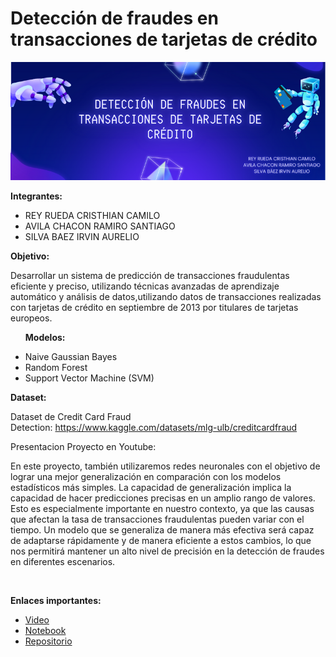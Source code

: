 # Detección de fraudes en transacciones de tarjetas de crédito

<img src="https://github.com/Irvin-Silva/Proyecto_IA/blob/main/Baner%20IA.png" />

<p dir="auto"><strong>Integrantes: </strong></p>
<ul>
<li>REY RUEDA CRISTHIAN CAMILO</li>
<li>AVILA CHACON RAMIRO SANTIAGO</li>
<li>SILVA BAEZ IRVIN AURELIO</li>
</ul>
<p dir="auto"><strong>Objetivo: </strong></p>
<p dir="auto"> Desarrollar un sistema de predicción de transacciones fraudulentas eficiente y preciso, utilizando técnicas avanzadas de aprendizaje automático y análisis de datos,utilizando datos de transacciones realizadas con tarjetas de crédito en septiembre de 2013 por titulares de tarjetas europeos.</p>
<ul dir="auto">
<p dir="auto"><strong>Modelos: </strong></p>
<li>Naive Gaussian Bayes</li>
<li>Random Forest</li>
<li>Support Vector Machine (SVM) </li>
</ul>
<p dir="auto"><strong>Dataset: </strong></p>
<p dir="auto">Dataset de Credit Card Fraud Detection:&nbsp;<a href="https://www.kaggle.com/datasets/mlg-ulb/creditcardfraud">https://www.kaggle.com/datasets/mlg-ulb/creditcardfraud</a></p>
<p dir="auto">Presentacion Proyecto en Youtube:&nbsp;<a href="">      </a></p>
<p dir="auto">
En este proyecto, también utilizaremos redes neuronales con el objetivo de lograr una mejor generalización en comparación con los modelos estadísticos más simples. La capacidad de generalización implica la capacidad de hacer predicciones precisas en un amplio rango de valores. Esto es especialmente importante en nuestro contexto, ya que las causas que afectan la tasa de transacciones fraudulentas pueden variar con el tiempo. Un modelo que se generaliza de manera más efectiva será capaz de adaptarse rápidamente y de manera eficiente a estos cambios, lo que nos permitirá mantener un alto nivel de precisión en la detección de fraudes en diferentes escenarios.</p>
<p dir="auto">&nbsp;</p>
<strong>Enlaces importantes: </strong>
<ul>
  <li><a href="https://youtu.be/XgxFnap6XNU">Video</a> </li>
  <li><a href="https://github.com/Irvin-Silva/Proyecto_IA/blob/main/FinalProjectIA.ipynb">Notebook</a> </li>
  <li><a href="https://github.com/Irvin-Silva/Proyecto_IA">Repositorio</a> </li>
</ul>
